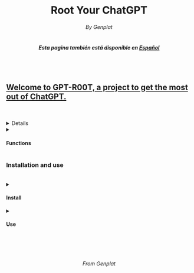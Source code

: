 <h1 align="center"> Root Your ChatGPT </h1>
<h6 align="center"> By Genplat </h6>
<h1></h1>
<h5 align="center">Esta pagina también está disponible en <a href="https://github.com/Genplat/gpt-root/blob/main/README.md">Español</h4>
<br><br>
<h2>Welcome to GPT-R00T, a project to get the most out of ChatGPT.</h2>
<br>
<br>
<details>
<summary><h4>What is GPT-ROOT?</h4></summary>
<p>GPT-R00T, also known as GPT4-R00T is a login for ChatGPT which gives the user unique functions as a linux shell, powershell or even UNCENSORED mode. GPT-R00T also has an interactive menu, it was created by Genplat, leader of the organization <a href="https://elite6-27.cf">Elite 6-27</a>, the creator does not know responsible for the damages caused</p>
</details>
<details>
<summary><h4>Functions</h4></summary>
<p>GPT-R00T currently has several innovative functions</p>
<ul>
   <li>Modern Interface</li>
   <li>Colors</li>
   <li>Credits</li>
   <li>QuickSilverOS Integrated</li>
   <li>Jailbreak</li>
   <li>Linux Terminal</li>
   <li>PowerShell Terminal</li>
   <li><a href="https://github.com/Genplat/gpt-root-plugins">Advanced plugin system</a> (Built-in by default in 2.0+)</li>
</ul>
</details>

<h3>Installation and use</h3>
<br>
<details>
<summary><h4>Install</h4></summary>
<p>Learn how to install GPT-R00T</p>
<ul>
   <li>Copy the <a href="https://github.com/Genplat/gpt-root/blob/main/input-beta.txt">install input</a></li>
   <li>Go to <a href="https://chat.openai.com">chat.openai.com</a></li>
   <li>In a new chat, paste the <a href="https://github.com/Genplat/gpt-root/blob/main/input-beta.txt">install input</a></li >
     <ul>
       <li>In the <a href="https://github.com/Genplat/gpt-root/blob/main/input-betta.txt">installation input</a> there are several parts divided by "== =[]===", this is because the input is too long, copy each part and send it (Always omitting the divisors)</li>
       <li>Version 2 is still in beta, if you want you can use <a href="https://github.com/Genplat/gpt-root/blob/main/input.txt">version 1.1</a >, the latest stable version, GPT-R00T 2 stable will be out soon.</li>
     </ul>
   <li>Hit send and... Done!</li>
</ul>
<br>
<b>Remember: To be able to use plugins in the stable version <a href="https://github.com/Genplat/gpt-root-plugins">click here</a></b>
</details>
<details>
<summary><h4>Use</h4></summary>
<p>In the main menu, send as a message the number of the option you want. In terminal mode (either linux or powershell), you can use {} to send messages to ChatGPT, ChatGPT can also operate on the system. Remember that to return to the main menu you just have to send `gptmainmenu`.</p>
</details>
<br>
<br>
<br>
<h6 align="center">From Genplat </h6>
